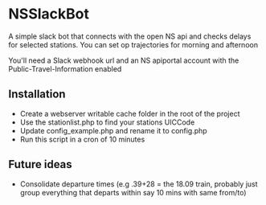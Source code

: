 # NSSlackBot
A simple slack bot that connects with the open NS api and checks delays for selected stations.
You can set op trajectories for morning and afternoon

You'll need a Slack webhook url and an NS apiportal account with the Public-Travel-Information enabled

## Installation
- Create a webserver writable cache folder in the root of the project 
- Use the stationlist.php to find your stations UICCode
- Update config_example.php and rename it to config.php 
- Run this script in a cron of 10 minutes

## Future ideas
- Consolidate departure times (e.g .39+28 = the 18.09 train, probably just group everything that departs within say 10 mins with same from/to)